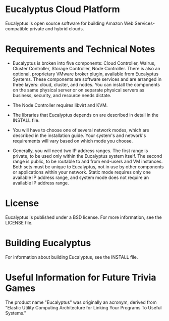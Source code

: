 Eucalyptus Cloud Platform
=========================

Eucalyptus is open source software for building Amazon Web Services-compatible private and hybrid clouds.

Requirements and Technical Notes
================================

* Eucalyptus is broken into five components: Cloud Controller, Walrus,
  Cluster Controller, Storage Controller, Node Controller. There is also
  an optional, proprietary VMware broker plugin, available from Eucalyptus
  Systems. These components are software services and are arranged in
  three layers: cloud, cluster, and nodes. You can install the components
  on the same physical server or on separate physical servers as business,
  security, and resource needs dictate.

* The Node Controller requires libvirt and KVM.

* The libraries that Eucalyptus depends on are described in detail in
  the INSTALL file.

* You will have to choose one of several network modes, which are
  described in the installation guide. Your system's and network's
  requirements will vary based on which mode you choose.

* Generally, you will need two IP address ranges. The first range
  is private, to be used only within the Eucalyptus system itself. The
  second range is public, to be routable to and from end-users and VM
  instances. Both sets must be unique to Eucalyptus, not in use by other
  components or applications within your network. Static mode requires
  only one available IP address range, and system mode does not require
  an available IP address range.

License
=======

Eucalyptus is published under a BSD license. For more information, see the LICENSE file.

Building Eucalyptus
===================

For information about building Eucalyptus, see the INSTALL file.

Useful Information for Future Trivia Games
==========================================

The product name "Eucalyptus" was originally an acronym, derived from "Elastic Utility Computing Architecture for Linking Your Programs To Useful Systems."
